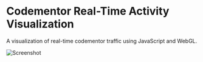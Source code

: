 Codementor Real-Time Activity Visualization
=======================================
A visualization of real-time codementor traffic using JavaScript and WebGL.

![Screenshot](http://maxis1718.github.io/god-eyes/public/assets/screenshot.png)

